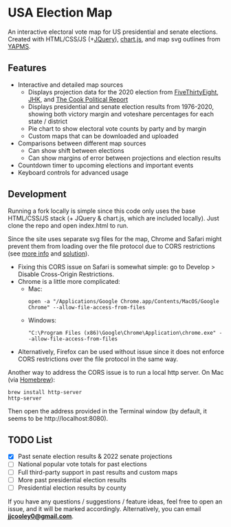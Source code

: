 # USA Election Map

An interactive electoral vote map for US presidential and senate elections. Created with HTML/CSS/JS (+[JQuery](https://jquery.com)), [chart.js](https://www.chartjs.org), and map svg outlines from [YAPMS](https://www.yapms.com).

## Features

* Interactive and detailed map sources
  * Displays projection data for the 2020 election from [FiveThirtyEight](https://projects.fivethirtyeight.com/polls/president-general/), [JHK](https://projects.jhkforecasts.com/presidential-forecast/), and [The Cook Political Report](https://cookpolitical.com)
  * Displays presidential and senate election results from 1976-2020, showing both victory margin and voteshare percentages for each state / district
  * Pie chart to show electoral vote counts by party and by margin
  * Custom maps that can be downloaded and uploaded
* Comparisons between different map sources
  * Can show shift between elections
  * Can show margins of error between projections and election results
* Countdown timer to upcoming elections and important events
* Keyboard controls for advanced usage

## Development

Running a fork locally is simple since this code only uses the base HTML/CSS/JS stack (+ JQuery & chart.js, which are included locally). Just clone the repo and open index.html to run.

Since the site uses separate svg files for the map, Chrome and Safari might prevent them from loading over the file protocol due to CORS restrictions (see [more info](https://stackoverflow.com/a/8456586/) and [solution](https://stackoverflow.com/a/13262673/)).
- Fixing this CORS issue on Safari is somewhat simple: go to Develop > Disable Cross-Origin Restrictions.
- Chrome is a little more complicated: 
  - Mac: 
    ```
    open -a "/Applications/Google Chrome.app/Contents/MacOS/Google Chrome" --allow-file-access-from-files
    ```
  - Windows: 
    ```
    "C:\Program Files (x86)\Google\Chrome\Application\chrome.exe" --allow-file-access-from-files
    ```
- Alternatively, Firefox can be used without issue since it does not enforce CORS restrictions over the file protocol in the same way.


Another way to address the CORS issue is to run a local http server. On Mac (via [Homebrew](https://brew.sh)):
```
brew install http-server
http-server
```
Then open the address provided in the Terminal window (by default, it seems to be http://localhost:8080).


## TODO List
- [x] Past senate election results & 2022 senate projections
- [ ] National popular vote totals for past elections
- [ ] Full third-party support in past results and custom maps
- [ ] More past presidential election results
- [ ] Presidential election results by county

If you have any questions / suggestions / feature ideas, feel free to open an issue, and it will be marked accordingly. Alternatively, you can email **jjcooley0@gmail.com**.
